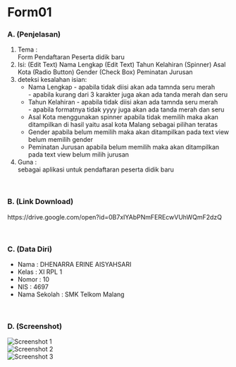 # Form01
### A. (Penjelasan)
1. Tema : 
    <br>Form Pendaftaran Peserta didik baru
2. Isi:
    (Edit Text) Nama Lengkap
    (Edit Text) Tahun Kelahiran
    (Spinner) Asal Kota
    (Radio Button) Gender
    (Check Box) Peminatan Jurusan
3. deteksi kesalahan isian:
    - Nama Lengkap - apabila tidak diisi akan ada tamnda seru merah<br>
                   - apabila kurang dari 3 karakter juga akan ada tanda merah dan seru
    - Tahun Kelahiran - apabila tidak diisi akan ada tamnda seru merah<br>
                      - apabila formatnya tidak yyyy juga akan ada tanda merah dan seru 
    - Asal Kota menggunakan spinner apabila tidak memilih maka akan ditampilkan di hasil yaitu asal kota Malang sebagai pilihan teratas
    - Gender apabila belum memilih maka akan ditampilkan pada text view belum memilih gender
    - Peminatan Jurusan apabila belum memilih maka akan ditampilkan pada text view belum milih jurusan
4. Guna :
    <br>sebagai aplikasi untuk pendaftaran peserta didik baru

<br>

### B. (Link Download)
<p>https://drive.google.com/open?id=0B7xIYAbPNmFEREcwVUhWQmF2dzQ</p>

<br>

### C. (Data Diri)
- Nama  : DHENARRA ERINE AISYAHSARI
- Kelas : XI RPL 1
- Nomor : 10
- NIS   : 4697
- Nama Sekolah  : SMK Telkom Malang

<br>

### D. (Screenshot)<br>
![Screenshot 1](https://s12.postimg.org/h2rliff19/Capture5.png)<br>
![Screenshot 2](https://s12.postimg.org/7qr7rlrkd/Capture6.png)<br>
![Screenshot 3](https://s21.postimg.org/v8s9xa8tj/Capture3.png)<br>

